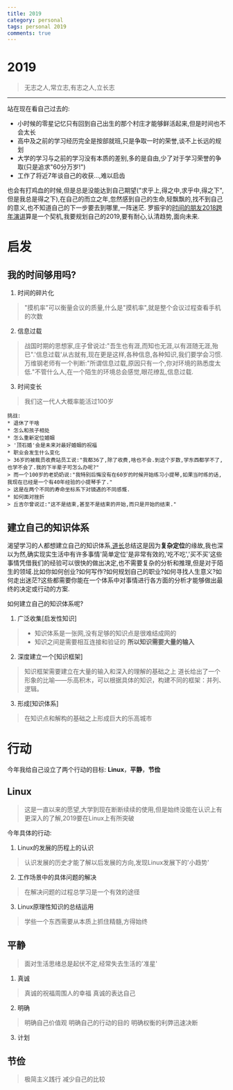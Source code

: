 ```yaml
---
title: 2019
category: personal
tags: personal 2019
comments: true
---
```


# 2019

> 无志之人,常立志,有志之人,立长志

***

站在现在看自己过去的:
* 小时候的零星记忆只有回到自己出生的那个村庄才能够鲜活起来,但是时间也不会太长
* 高中及之前的学习经历完全是按部就班,只是争取一时的荣誉,谈不上长远的规划
* 大学的学习与之前的学习没有本质的差别,多的是自由,少了对于学习荣誉的争取(只是追求"60分万岁!")
* 工作了将近7年谈自己的收获...,难以启齿

也会有打鸡血的时候,但是总是没能达到自己期望("求乎上,得之中,求乎中,得之下",但是我总是得之下),在自己的而立之年,忽然感到自己的生命,轻飘飘的,找不到自己的意义,也不知道自己的下一步要去到哪里,一阵迷茫.
罗振宇的[时间的朋友2018跨年演讲](https://www.youtube.com/watch?v=ugDu_T9wUGs)算是一个契机,我要规划自己的2019,要有耐心,认清趋势,面向未来.



<!-- more -->

# 启发

## 我的时间够用吗?

1. 时间的碎片化
> "摸机率"可以衡量会议的质量,什么是"摸机率",就是整个会议过程查看手机的次数
2. 信息过载
> 战国时期的思想家,庄子曾说过:"吾生也有涯,而知也无涯,以有涯随无涯,殆已".'信息过载'从古就有,现在更是这样,各种信息,各种知识,我们要学会习惯.
> 万维钢老师有一个判断:"所谓信息过载,原因只有一个,你对环境的熟悉度太低."不管什么人,在一个陌生的环境总会感觉,眼花缭乱,信息过载.
3. 时间变长
> 我们这一代人大概率能活过100岁

	挑战:
    * 退休了干啥
    * 怎么和孩子相处
    * 怎么重新定位婚姻
    > '顶石婚'会是未来对最好婚姻的祝福
    * 职业会发生什么变化
    > 36岁的被裁员收费站员工说:"我都36了,除了收费,啥也不会.到这个岁数,学东西都学不了,也学不会了.我的下半辈子可怎么办呢?"    
    > 而一个100岁的老奶奶说:"我特别后悔没有在60岁的时候开始练习小提琴,如果当时练的话,我现在已经是一个有40年经验的小提琴手了."   
    > 这是在两个不同的寿命坐标系下对镜遇的不同感慨.
    * 如何面对挫折
    > 丘吉尔曾说过:"这不是结束,甚至不是结束的开始,而只是开始的结束."

## 建立自己的知识体系

渴望学习的人都想建立自己的知识体系,[道长]()总结这是因为**复杂定位**的缘故,我也深以为然,确实现实生活中有许多事情'简单定位'是非常有效的,'吃不吃','买不买'这些事情凭借我们的经验可以很快的做出决定,也不需要复杂的分析和推理,但是对于陌生的领域.比如你如何创业?如何写作?如何规划自己的职业?如何寻找人生意义?如何走出迷茫?这些都需要你能在一个体系中对事情进行各方面的分析才能够做出最终的决定或行动的方案.

如何建立自己的知识体系呢?

1. 广泛收集[启发性知识]
> * 知识体系是一张网,没有足够的知识点是很难结成网的
> * 知识之间是需要相互连接和验证的
> **所以知识需要大量的输入**

2. 深度建立一个[知识框架]
> 知识框架需要建立在大量的输入和深入的理解的基础之上
> 道长给出了一个形象的比喻——乐高积木，可以根据具体的知识，构建不同的框架：并列、逻辑。

3. 形成[知识体系]
> 在知识点和解构的基础之上形成巨大的乐高城市

# 行动

今年我给自己设立了两个行动的目标: **Linux**，**平静**，**节俭**

## Linux

> 这是一直以来的愿望,大学到现在断断续续的使用,但是始终没能在认识上有更深入的了解,2019要在Linux上有所突破

今年具体的行动:

1. Linux的发展的历程上的认识
> 认识发展的历史才能了解以后发展的方向,发现Linux发展下的'小趋势'

2. 工作场景中的具体问题的解决
> 在解决问题的过程总学习是一个有效的途径

3. Linux原理性知识的总结运用
> 学些一个东西需要从本质上抓住精髓,方得始终

## 平静

> 面对生活思绪总是起伏不定,经常失去生活的'准星'

1. 真诚
> 真诚的祝福周围人的幸福
> 真诚的表达自己

2. 明确

> 明确自己价值观
> 明确自己的行动的目的
> 明确权衡的利弊迅速决断

3. 计划

## 节俭

> 极简主义践行
> 减少自己的比较

